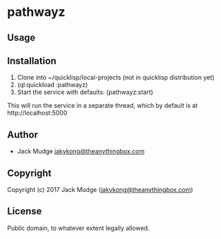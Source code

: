 # pathwayz



## Usage

## Installation

1. Clone into ~/quicklisp/local-projects (not in quicklisp distribution yet)
2. (ql:quickload :pathwayz)
3. Start the service with defaults: (pathwayz:start)

This will run the service in a separate thread, which by default is at http://localhost:5000

## Author

* Jack Mudge <jakykong@theanythingbox.com>

## Copyright

Copyright (c) 2017 Jack Mudge (jakykong@theanythingbox.com)

## License

Public domain, to whatever extent legally allowed.

